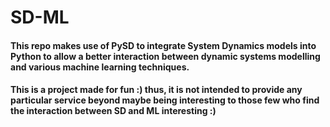 # SD-ML
#### This repo makes use of PySD to integrate System Dynamics models into Python to allow a better interaction between dynamic systems modelling and various machine learning techniques.
#### This is a project made for fun :) thus, it is not intended to provide any particular service beyond maybe being interesting to those few who find the interaction between SD and ML interesting :)
